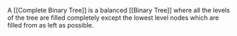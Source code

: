 A [[Complete Binary Tree]] is a balanced [[Binary Tree]] where all the levels of the tree are filled completely except the lowest level nodes which are filled from as left as possible.